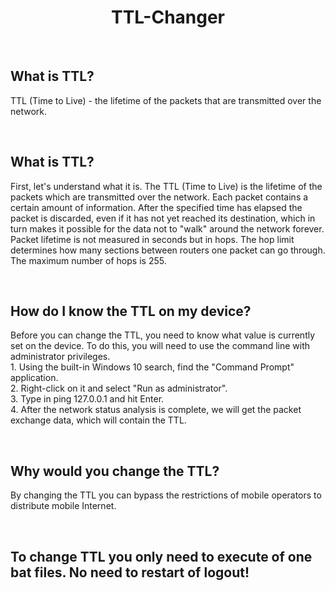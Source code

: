 <h1 align=center>TTL-Changer</h1>
<br>
<h2>What is TTL?</h2>
<p>TTL (Time to Live) - the lifetime of the packets that are transmitted over the network.</p>
<br>
<h2>What is TTL?</h2>
<p>First, let's understand what it is. The TTL (Time to Live) is the lifetime of the packets which are transmitted over the network. Each packet contains a certain amount of information. After the specified time has elapsed the packet is discarded, even if it has not yet reached its destination, which in turn makes it possible for the data not to "walk" around the network forever. Packet lifetime is not measured in seconds but in hops. The hop limit determines how many sections between routers one packet can go through. The maximum number of hops is 255. 
</p>
<br>
<h2>How do I know the TTL on my device?</h2>
<p>Before you can change the TTL, you need to know what value is currently set on the device. To do this, you will need to use the command line with administrator privileges. <br>
1. Using the built-in Windows 10 search, find the "Command Prompt" application. <br>
2. Right-click on it and select "Run as administrator". <br>
3. Type in ping 127.0.0.1 and hit Enter. <br>
4. After the network status analysis is complete, we will get the packet exchange data, which will contain the TTL.<br>
</p>
<br>
<h2>Why would you change the TTL?</h2>
<p>By changing the TTL you can bypass the restrictions of mobile operators to distribute mobile Internet.</p>
<br>
<h2>To change TTL you only need to execute of one bat files. No need to restart of logout!</h2>
